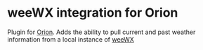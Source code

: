 # weeWX integration for Orion

Plugin for [Orion](https://github.com/DallasEpperson/orion-bot). Adds the ability to pull current and past weather information from a local instance of [weeWX](https://github.com/weewx/weewx)